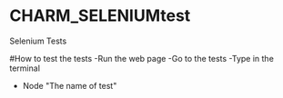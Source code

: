 # CHARM_SELENIUMtest
 Selenium Tests
 
 #How to test the tests
 -Run the web page
 -Go to the tests
 -Type in the terminal
 - Node "The name of test"
